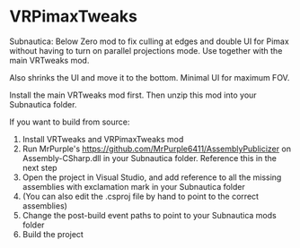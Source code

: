 # VRPimaxTweaks
Subnautica: Below Zero mod to fix culling at edges and double UI for Pimax without having to turn on parallel projections mode. Use together with the main VRTweaks mod. 

Also shrinks the UI and move it to the bottom. Minimal UI for maximum FOV.

Install the main VRTweaks mod first. Then unzip this mod into your Subnautica folder.

If you want to build from source:
1) Install VRTweaks and VRPimaxTweaks mod
2) Run MrPurple's https://github.com/MrPurple6411/AssemblyPublicizer on Assembly-CSharp.dll in your Subnautica folder. Reference this in the next step
3) Open the project in Visual Studio, and add reference to all the missing assemblies with exclamation mark in your Subnautica folder
4) (You can also edit the .csproj file by hand to point to the correct assemblies)
5) Change the post-build event paths to point to your Subnautica mods folder
6) Build the project
